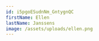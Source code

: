 ```yaml
---
id: i5pgoESudnNm_GntygnQC
firstName: Ellen
lastName: Janssens
image: /assets/uploads/ellen.png
---
```

